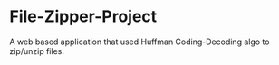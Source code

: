 # File-Zipper-Project
A web based application that used Huffman Coding-Decoding algo to zip/unzip files.
